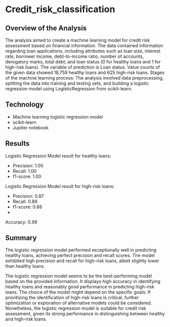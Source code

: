 # Credit_risk_classification
## Overview of the Analysis
The analysis aimed to create a machine learning model for credit risk assessment based on financial information. The data contained information regarding loan applications, including attributes such as loan size, interest rate, borrower income, debt-to-income ratio, number of accounts, derogatory marks, total debt, and loan status (0 for healthy loans and 1 for high-risk loans).
The variable of prediction is Loan status. Value counts of the given data showed 18,759 healthy loans and 625 high-risk loans.
Stages of the machine learning process: The analysis involved data preprocessing, splitting the data into training and testing sets, and building a logistic regression model using LogisticRegression from scikit-learn.

## Technology
* Machine learning logistic regression model
* scikit-learn
* Jupiter notebook
  
## Results
Logistic Regression Model result for healthy loans:
- Precision:    1.00 
- Recall:       1.00  
- f1-score:     1.00 

Logistic Regression Model result for high-risk loans:
- Precision:    0.87
- Recall:       0.89
- f1-score:     0.88
- 
Accuracy:     0.99 

## Summary
The logistic regression model performed exceptionally well in predicting healthy loans, achieving perfect precision and recall scores. The model exhibited high precision and recall for high-risk loans, albeit slightly lower than healthy loans.

The logistic regression model seems to be the best-performing model based on the provided information. It displays high accuracy in identifying healthy loans and reasonably good performance in predicting high-risk loans. The choice of the model might depend on the specific goals: If prioritizing the identification of high-risk loans is critical, further optimization or exploration of alternative models could be considered. Nonetheless, the logistic regression model is suitable for credit risk assessment, given its strong performance in distinguishing between healthy and high-risk loans.


